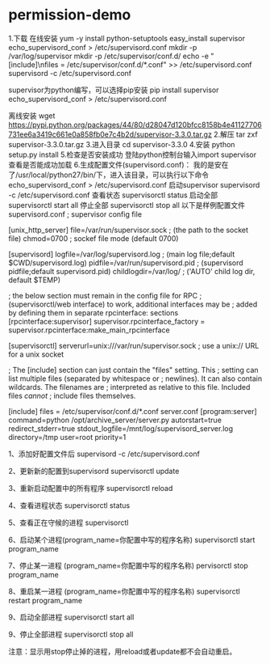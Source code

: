 # permission-demo

1.下载
在线安装
yum -y install python-setuptools
easy_install supervisor
echo_supervisord_conf > /etc/supervisord.conf
mkdir -p /var/log/supervisor
mkdir -p /etc/supervisor/conf.d/
echo -e "[include]\nfiles = /etc/supervisor/conf.d/*.conf" >> /etc/supervisord.conf
supervisord -c /etc/supervisord.conf

supervisor为python编写，可以选择pip安装
pip install supervisor
echo_supervisord_conf > /etc/supervisord.conf

离线安装
wget https://pypi.python.org/packages/44/80/d28047d120bfcc8158b4e41127706731ee6a3419c661e0a858fb0e7c4b2d/supervisor-3.3.0.tar.gz
2.解压
tar zxf supervisor-3.3.0.tar.gz
3.进入目录
cd supervisor-3.3.0
4.安装
python setup.py install
5.检查是否安装成功
登陆python控制台输入import supervisor 查看是否能成功加载
6.生成配置文件(supervisord.conf)：
我的是安在了/usr/local/python27/bin/下，进入该目录，可以执行以下命令
echo_supervisord_conf > /etc/supervisord.conf
启动supervisor
supervisord -c /etc/supervisord.conf
查看状态
supervisorctl status
启动全部
supervisorctl start all
停止全部
supervisorctl stop all
以下是样例配置文件
supervisord.conf
; supervisor config file

[unix_http_server]
file=/var/run/supervisor.sock ; (the path to the socket file)
chmod=0700 ; sockef file mode (default 0700)

[supervisord]
logfile=/var/log/supervisord.log ; (main log file;default $CWD/supervisord.log)
pidfile=/var/run/supervisord.pid ; (supervisord pidfile;default supervisord.pid)
childlogdir=/var/log/ ; ('AUTO' child log dir, default $TEMP)

; the below section must remain in the config file for RPC
; (supervisorctl/web interface) to work, additional interfaces may be
; added by defining them in separate rpcinterface: sections
[rpcinterface:supervisor]
supervisor.rpcinterface_factory = supervisor.rpcinterface:make_main_rpcinterface

[supervisorctl]
serverurl=unix:///var/run/supervisor.sock ; use a unix:// URL for a unix socket

; The [include] section can just contain the "files" setting. This
; setting can list multiple files (separated by whitespace or
; newlines). It can also contain wildcards. The filenames are
; interpreted as relative to this file. Included files *cannot*
; include files themselves.

[include]
files = /etc/supervisor/conf.d/*.conf
server.conf
[program:server] command=python /opt/archive_server/server.py autorstart=true redirect_stderr=true stdout_logfile=/mnt/log/supervisord_server.log directory=/tmp user=root priority=1


1、添加好配置文件后
supervisord -c /etc/supervisord.conf

2、更新新的配置到supervisord
supervisorctl update 

3、重新启动配置中的所有程序
supervisorctl reload

4、查看进程状态
supervisorctl status 

5、查看正在守候的进程
supervisorctl 

6、启动某个进程(program_name=你配置中写的程序名称)
supervisorctl start program_name 

7、停止某一进程 (program_name=你配置中写的程序名称)
pervisorctl stop program_name 

8、重启某一进程 (program_name=你配置中写的程序名称)
supervisorctl restart program_name 

9、启动全部进程
supervisorctl start all 

9、停止全部进程
supervisorctl stop all 

注意：显示用stop停止掉的进程，用reload或者update都不会自动重启。


